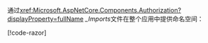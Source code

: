 通过<xref:Microsoft.AspNetCore.Components.Authorization?displayProperty=fullName> *_Imports*文件在整个应用中提供命名空间：

[!code-razor[](imports-standalone.razor?highlight=3)]
